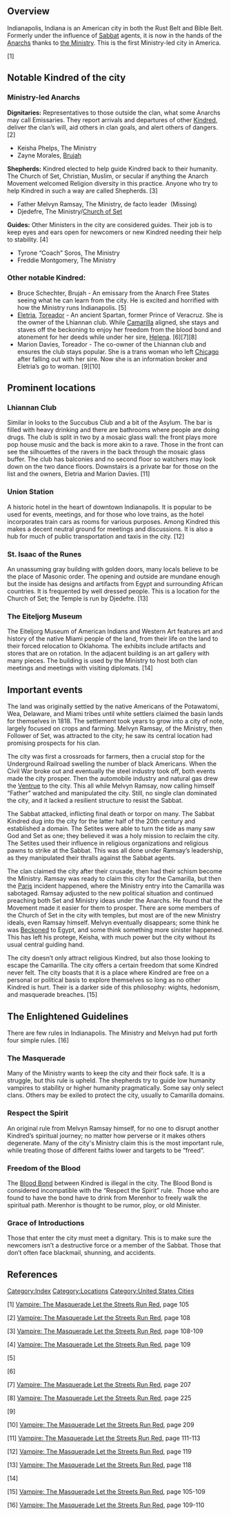 ## Overview

<section begin=summary/>

Indianapolis, Indiana is an American city in both the Rust Belt and
Bible Belt. Formerly under the influence of
[Sabbat](./sabbat.md) agents, it
is now in the hands of the
[Anarchs](./anarch.md) thanks to
[the Ministry](./ministry.md). This is the first Ministry-led city in America.

<section end=summary/>

[1]

## Notable Kindred of the city

### Ministry-led Anarchs

**Dignitaries:** Representatives to those outside the clan, what some
Anarchs may call Emissaries. They report arrivals and departures of
other <a href="Kindred" class="wikilink" title="Kindred">Kindred</a>,
deliver the clan’s will, aid others in clan goals, and alert others of
dangers. [2]

- Keisha Phelps, The Ministry
- Zayne Morales,
  [Brujah](./brujah.md)

**Shepherds:** Kindred elected to help guide Kindred back to their
humanity. The Church of Set, Christian, Muslim, or secular if anything
the Anarch Movement welcomed Religion diversity in this practice. Anyone
who try to help Kindred in such a way are called Shepherds. [3]

- Father Melvyn Ramsay, The Ministry, de facto leader  (Missing)
- Djedefre, The
  Ministry/[Church of Set](./church_set.md)

**Guides:** Other Ministers in the city are considered guides. Their job
is to keep eyes and ears open for newcomers or new Kindred needing their
help to stability. [4]

- Tyrone “Coach” Soros, The Ministry
- Freddie Montgomery, The Ministry

### Other notable Kindred:

- Bruce Schechter, Brujah - An emissary from the Anarch Free States
  seeing what he can learn from the city. He is excited and horrified
  with how the Ministry runs Indianapolis. [5]
- <a href="Eletria" class="wikilink" title="Eletria">Eletria</a>,
  [Toreador](./toreador.md) - An
  ancient Spartan, former Prince of Veracruz. She is the owner of the
  Lhiannan club. While
  [Camarilla](./camarilla.md)
  aligned, she stays and staves off the beckoning to enjoy her freedom
  from the blood bond and atonement for her deeds while under her sire,
  <a href="Helena" class="wikilink" title="Helena">Helena</a>. [6][7][8]
- Marion Davies, Toreador - The co-owner of the Lhiannan club and
  ensures the club stays popular. She is a trans woman who left
  [Chicago](./chicago_ill.md)
  after falling out with her sire. Now she is an information broker and
  Eletria’s go to woman. [9][10]

## Prominent locations

### Lhiannan Club

Similar in looks to the Succubus Club and a bit of the Asylum. The bar
is filled with heavy drinking and there are bathrooms where people are
doing drugs. The club is split in two by a mosaic glass wall: the front
plays more pop house music and the back is more akin to a rave. Those in
the front can see the silhouettes of the ravers in the back through the
mosaic glass buffer. The club has balconies and no second floor so
watchers may look down on the two dance floors. Downstairs is a private
bar for those on the list and the owners, Eletria and Marion Davies.
[11]

### Union Station

A historic hotel in the heart of downtown Indianapolis. It is popular to
be used for events, meetings, and for those who love trains, as the
hotel incorporates train cars as rooms for various purposes. Among
Kindred this makes a decent neutral ground for meetings and discussions.
It is also a hub for much of public transportation and taxis in the
city. [12]

### St. Isaac of the Runes

An unassuming gray building with golden doors, many locals believe to be
the place of Masonic order. The opening and outside are mundane enough
but the inside has designs and artifacts from Egypt and surrounding
African countries. It is frequented by well dressed people. This is a
location for the Church of Set; the Temple is run by Djedefre. [13]

### The Eiteljorg Museum

The Eiteljorg Museum of American Indians and Western Art features art
and history of the native Miami people of the land, from their life on
the land to their forced relocation to Oklahoma. The exhibits include
artifacts and stores that are on rotation. In the adjacent building is
an art gallery with many pieces. The building is used by the Ministry to
host both clan meetings and meetings with visiting diplomats. [14]

## Important events

The land was originally settled by the native Americans of the
Potawatomi, Wea, Delaware, and Miami tribes until white settlers claimed
the basin lands for themselves in 1818. The settlement took years to
grow into a city of note, largely focused on crops and farming. Melvyn
Ramsay, of the Ministry, then Follower of Set, was attracted to the
city; he saw its central location had promising prospects for his clan.

The city was first a crossroads for farmers, then a crucial stop for the
Underground Railroad swelling the number of black Americans. When the
Civil War broke out and eventually the steel industry took off, both
events made the city prosper. Then the automobile industry and natural
gas drew the
[Ventrue](./ventrue.md) to the
city. This all while Melvyn Ramsay, now calling himself “Father” watched
and manipulated the city. Still, no single clan dominated the city, and
it lacked a resilient structure to resist the Sabbat.

The Sabbat attacked, inflicting final death or torpor on many. The
Sabbat Kindred dug into the city for the latter half of the 20th century
and established a domain. The Setites were able to turn the tide as many
saw God and Set as one; they believed it was a holy mission to reclaim
the city. The Setites used their influence in religious organizations
and religious pawns to strike at the Sabbat. This was all done under
Ramsay’s leadership, as they manipulated their thralls against the
Sabbat agents.

The clan claimed the city after their crusade, then had their schism
become the Ministry. Ramsay was ready to claim this city for the
Camarilla, but then the
[Paris](./paris_france.md)
incident happened, where the Ministry entry into the Camarilla was
sabotaged. Ramsay adjusted to the new political situation and continued
preaching both Set and Ministry ideas under the Anarchs. He found that
the Movement made it easier for them to prosper. There are some members
of the Church of Set in the city with temples, but most are of the new
Ministry ideals, even Ramsay himself. Melvyn eventually disappears; some
think he was
[Beckoned](./beckoning.md) to
Egypt, and some think something more sinister happened. This has left
his protege, Keisha, with much power but the city without its usual
central guiding hand.

The city doesn’t only attract religious Kindred, but also those looking
to escape the Camarilla. The city offers a certain freedom that some
Kindred never felt. The city boasts that it is a place where Kindred are
free on a personal or political basis to explore themselves so long as
no other Kindred is hurt. Their is a darker side of this philosophy:
wights, hedonism, and masquerade breaches. [15]

## The Enlightened Guidelines

There are few rules in Indianapolis. The Ministry and Melvyn had put
forth four simple rules. [16]

### The Masquerade

Many of the Ministry wants to keep the city and their flock safe. It is
a struggle, but this rule is upheld. The shepherds try to guide low
humanity vampires to stability or higher humanity pragmatically. Some
say only select clans. Others may be exiled to protect the city, usually
to Camarilla domains.

### Respect the Spirit

An original rule from Melvyn Ramsay himself, for no one to disrupt
another Kindred’s spiritual journey; no matter how perverse or it makes
others degenerate. Many of the city's Ministry claim this is the most
important rule, while treating those of different faiths lower and
targets to be “freed”.

### Freedom of the Blood

The
[Blood Bond](./blood_bond.md)
between Kindred is illegal in the city. The Blood Bond is considered
incompatible with the “Respect the Spirit” rule.  Those who are found to
have the bond have to drink from Merenhor to freely walk the spiritual
path. Merenhor is thought to be rumor, ploy, or old Minister.

### Grace of Introductions

Those that enter the city must meet a dignitary. This is to make sure
the newcomers isn’t a destructive force or a member of the Sabbat. Those
that don’t often face blackmail, shunning, and accidents.

## References

<references />

<a href="Category:Index" class="wikilink"
title="Category:Index">Category:Index</a>
<a href="Category:Locations" class="wikilink"
title="Category:Locations">Category:Locations</a>
<a href="Category:United_States_Cities" class="wikilink"
title="Category:United States Cities">Category:United States Cities</a>

[1] <a href="Vampire:_The_Masquerade_Let_the_Streets_Run_Red"
class="wikilink"
title="Vampire: The Masquerade Let the Streets Run Red">Vampire: The
Masquerade Let the Streets Run Red</a>, page 105

[2] <a href="Vampire:_The_Masquerade_Let_the_Streets_Run_Red"
class="wikilink"
title="Vampire: The Masquerade Let the Streets Run Red">Vampire: The
Masquerade Let the Streets Run Red</a>, page 108

[3] <a href="Vampire:_The_Masquerade_Let_the_Streets_Run_Red"
class="wikilink"
title="Vampire: The Masquerade Let the Streets Run Red">Vampire: The
Masquerade Let the Streets Run Red</a>, page 108-109

[4] <a href="Vampire:_The_Masquerade_Let_the_Streets_Run_Red"
class="wikilink"
title="Vampire: The Masquerade Let the Streets Run Red">Vampire: The
Masquerade Let the Streets Run Red</a>, page 109

[5]

[6]

[7] <a href="Vampire:_The_Masquerade_Let_the_Streets_Run_Red"
class="wikilink"
title="Vampire: The Masquerade Let the Streets Run Red">Vampire: The
Masquerade Let the Streets Run Red</a>, page 207

[8] <a href="Vampire:_The_Masquerade_Let_the_Streets_Run_Red"
class="wikilink"
title="Vampire: The Masquerade Let the Streets Run Red">Vampire: The
Masquerade Let the Streets Run Red</a>, page 225

[9]

[10] <a href="Vampire:_The_Masquerade_Let_the_Streets_Run_Red"
class="wikilink"
title="Vampire: The Masquerade Let the Streets Run Red">Vampire: The
Masquerade Let the Streets Run Red</a>, page 209

[11] <a href="Vampire:_The_Masquerade_Let_the_Streets_Run_Red"
class="wikilink"
title="Vampire: The Masquerade Let the Streets Run Red">Vampire: The
Masquerade Let the Streets Run Red</a>, page 111-113

[12] <a href="Vampire:_The_Masquerade_Let_the_Streets_Run_Red"
class="wikilink"
title="Vampire: The Masquerade Let the Streets Run Red">Vampire: The
Masquerade Let the Streets Run Red</a>, page 119

[13] <a href="Vampire:_The_Masquerade_Let_the_Streets_Run_Red"
class="wikilink"
title="Vampire: The Masquerade Let the Streets Run Red">Vampire: The
Masquerade Let the Streets Run Red</a>, page 118

[14]

[15] <a href="Vampire:_The_Masquerade_Let_the_Streets_Run_Red"
class="wikilink"
title="Vampire: The Masquerade Let the Streets Run Red">Vampire: The
Masquerade Let the Streets Run Red</a>, page 105-109

[16] <a href="Vampire:_The_Masquerade_Let_the_Streets_Run_Red"
class="wikilink"
title="Vampire: The Masquerade Let the Streets Run Red">Vampire: The
Masquerade Let the Streets Run Red</a>, page 109-110
